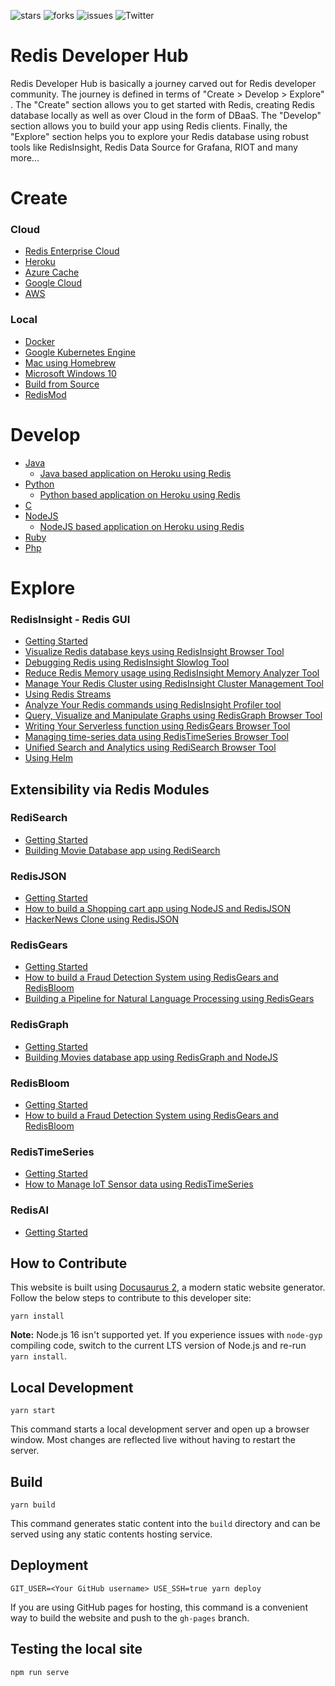 
![stars](https://img.shields.io/github/stars/redis-developer/redis-developer.github.io)
![forks](https://img.shields.io/github/forks/redis-developer/redis-developer.github.io)
![issues](https://img.shields.io/github/issues/redis-developer/redis-developer.github.io)
![Twitter](https://img.shields.io/twitter/url?url=https%3A%2F%2Fgithub.com%2Fredis-developer%2Fredis-developer.github.io)



# Redis Developer Hub

Redis Developer Hub is basically a journey carved out for Redis developer community. The journey is defined in terms of "Create > Develop > Explore" . The "Create" section allows you to get started with Redis, creating Redis database locally as well as over Cloud in the form of DBaaS. The "Develop" section allows you to build your app using Redis clients. Finally, the "Explore" section helps you to explore your Redis database using robust tools like RedisInsight, Redis Data Source for Grafana, RIOT and many more...


# Create

### Cloud

- [Redis Enterprise Cloud](https://developer.redis.com/create/rediscloud)
- [Heroku](https://developer.redis.com/create/heroku)
- [Azure Cache](https://developer.redis.com/create/azure)
- [Google Cloud](https://developer.redis.com/create/gcp)
- [AWS](https://developer.redis.com/create/aws)

### Local

- [Docker](https://developer.redis.com/create/docker/)
- [Google Kubernetes Engine](https://developer.redis.com/create/kubernetes/)
- [Mac using Homebrew](https://developer.redis.com/create/homebrew/)
- [Microsoft Windows 10](https://developer.redis.com/create/windows)
- [Build from Source](https://developer.redis.com/create/from-source/)
- [RedisMod](https://developer.redis.com/explore/redismod)


# Develop

- [Java](https://developer.redis.com/develop/java/)
  - [Java based application on Heroku using Redis](https://developer.redis.com/howtos/herokujava)
- [Python](https://developer.redis.com/develop/python/)
  - [Python based application on Heroku using Redis](https://developer.redis.com/howtos/herokupython)
- [C](https://developer.redis.com/develop/C/)
- [NodeJS](https://developer.redis.com/develop/nodejs/)
  - [NodeJS based application on Heroku using Redis](https://developer.redis.com/howtos/herokunodejs)
- [Ruby](https://developer.redis.com/develop/ruby/) 
- [Php](https://developer.redis.com/develop/php/)

# Explore

### RedisInsight - Redis GUI

- [Getting Started](https://developer.redis.com/explore/redisinsight/getting-started)
- [Visualize Redis database keys using RedisInsight Browser Tool](https://developer.redis.com/explore/redisinsight/browser)
- [Debugging Redis using RedisInsight Slowlog Tool](https://developer.redis.com/explore/redisinsight/slowlog)
- [Reduce Redis Memory usage using RedisInsight Memory Analyzer Tool](https://developer.redis.com/explore/redisinsight/memoryanalyzer)
- [Manage Your Redis Cluster using RedisInsight Cluster Management Tool](https://developer.redis.com/explore/redisinsight/cluster)
- [Using Redis Streams](https://developer.redis.com/explore/redisinsight/streams)
- [Analyze Your Redis commands using RedisInsight Profiler tool](https://developer.redis.com/explore/redisinsight/profiler)
- [Query, Visualize and Manipulate Graphs using RedisGraph Browser Tool](https://developer.redis.com/explore/redisinsight/redisgraph)
- [Writing Your Serverless function using RedisGears Browser Tool](https://developer.redis.com/explore/redisinsight/redisgears)
- [Managing time-series data using RedisTimeSeries Browser Tool](https://developer.redis.com/explore/redisinsight/redistimeseries)
- [Unified Search and Analytics using RediSearch Browser Tool](https://developer.redis.com/explore/redisinsight/redisearch)
- [Using Helm](https://developer.redis.com/explore/redisinsight/usinghelm)



## Extensibility via Redis Modules

### RediSearch

- [Getting Started](https://developer.redis.com/howtos/redisearch)
- [Building Movie Database app using RediSearch](https://developer.redis.com/howtos/moviesdatabase/getting-started)


### RedisJSON

- [Getting Started](https://developer.redis.com/howtos/redisjson)
- [How to build a Shopping cart app using NodeJS and RedisJSON](https://developer.redis.com/howtos/shoppingcart)
- [HackerNews Clone using RedisJSON](https://developer.redis.com/howtos/hackernews)


### RedisGears

- [Getting Started](https://developer.redis.com/howtos/redisgears)
- [How to build a Fraud Detection System using RedisGears and RedisBloom](https://developer.redis.com/howtos/frauddetection)
- [Building a Pipeline for Natural Language Processing using RedisGears](https://developer.redis.com/howtos/nlp)

### RedisGraph

- [Getting Started](https://developer.redis.com/howtos/redisgraph)
- [Building Movies database app using RedisGraph and NodeJS](https://developer.redis.com/howtos/redisgraphmovies)

### RedisBloom

- [Getting Started](https://developer.redis.com/howtos/redisbloom)
- [How to build a Fraud Detection System using RedisGears and RedisBloom](https://developer.redis.com/howtos/frauddetection)

### RedisTimeSeries

- [Getting Started](https://developer.redis.com/howtos/redistimeseries)
- [How to Manage IoT Sensor data using RedisTimeSeries](https://redis.com/blog/how-to-manage-real-time-iot-sensor-data-in-redis/)

### RedisAI

- [Getting Started](https://developer.redis.com/howtos/redisai)



## How to Contribute

This website is built using [Docusaurus 2](https://v2.docusaurus.io/), a modern static website generator. Follow the below steps to contribute to this developer site:


```console
yarn install
```

**Note:** Node.js 16 isn't supported yet.  If you experience issues with `node-gyp` compiling code, switch to the current LTS version of Node.js and re-run `yarn install`.

## Local Development

```console
yarn start
```

This command starts a local development server and open up a browser window. Most changes are reflected live without having to restart the server.

## Build

```console
yarn build
```

This command generates static content into the `build` directory and can be served using any static contents hosting service.

## Deployment

```console
GIT_USER=<Your GitHub username> USE_SSH=true yarn deploy
```

If you are using GitHub pages for hosting, this command is a convenient way to build the website and push to the `gh-pages` branch.


## Testing the local site

```console
npm run serve
```
